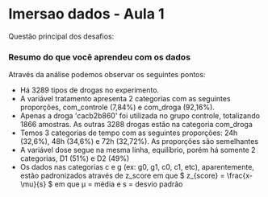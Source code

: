 # Imersao dados - Aula 1

Questão principal dos desafios:

### Resumo do que você aprendeu com os dados

Através da análise podemos observar os seguintes pontos:
- Há 3289 tipos de drogas no experimento. 
- A variável tratamento apresenta 2 categorias com as seguintes proporções, com_controle (7,84%) e com_droga (92,16%).
- Apenas a droga 'cacb2b860' foi utilizada no grupo controle, totalizando 1866 amostras. As outras 3288 drogas estão na categoria com_droga
- Temos 3 categorias de tempo com as seguintes proporções: 24h (32,6%), 48h (34,6%) e 72h (32,72%). As proporções são semelhantes
- A variável dose segue na mesma linha, equilíbrio, porém há somente 2 categorias, D1 (51%) e D2 (49%)
- Os dados nas categorias c e g (ex: g0, g1, c0, c1, etc), aparentemente, estão padronizados através de z_score em que $ z_{score} = \frac{x-\mu}{s} $ em que μ = média e s = desvio padrão
